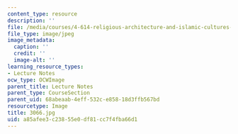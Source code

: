 ```yaml
---
content_type: resource
description: ''
file: /media/courses/4-614-religious-architecture-and-islamic-cultures-fall-2002/a85afee3c23855e0df81cc7f4fba66d1_3066.jpg
file_type: image/jpeg
image_metadata:
  caption: ''
  credit: ''
  image-alt: ''
learning_resource_types:
- Lecture Notes
ocw_type: OCWImage
parent_title: Lecture Notes
parent_type: CourseSection
parent_uid: 68abeaab-4eff-532c-e858-18d3ffb567bd
resourcetype: Image
title: 3066.jpg
uid: a85afee3-c238-55e0-df81-cc7f4fba66d1
---
```

